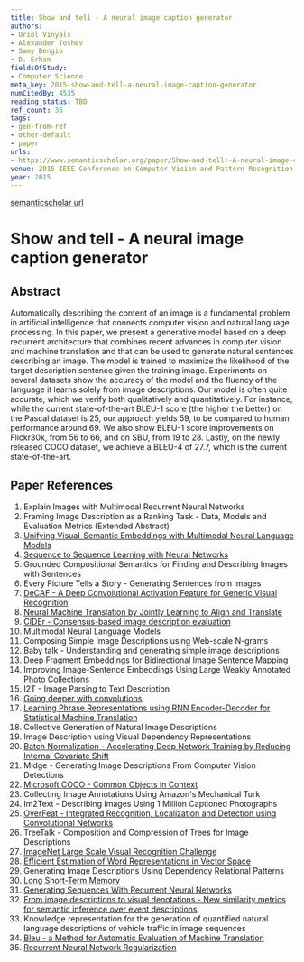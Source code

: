 ```yaml
---
title: Show and tell - A neural image caption generator
authors:
- Oriol Vinyals
- Alexander Toshev
- Samy Bengio
- D. Erhan
fieldsOfStudy:
- Computer Science
meta_key: 2015-show-and-tell-a-neural-image-caption-generator
numCitedBy: 4535
reading_status: TBD
ref_count: 36
tags:
- gen-from-ref
- other-default
- paper
urls:
- https://www.semanticscholar.org/paper/Show-and-tell:-A-neural-image-caption-generator-Vinyals-Toshev/d4dc1012d780e8e2547237eb5a6dc7b1bf47d2f0?sort=total-citations
venue: 2015 IEEE Conference on Computer Vision and Pattern Recognition (CVPR)
year: 2015
---
```


[semanticscholar url](https://www.semanticscholar.org/paper/Show-and-tell:-A-neural-image-caption-generator-Vinyals-Toshev/d4dc1012d780e8e2547237eb5a6dc7b1bf47d2f0?sort=total-citations)

# Show and tell - A neural image caption generator

## Abstract

Automatically describing the content of an image is a fundamental problem in artificial intelligence that connects computer vision and natural language processing. In this paper, we present a generative model based on a deep recurrent architecture that combines recent advances in computer vision and machine translation and that can be used to generate natural sentences describing an image. The model is trained to maximize the likelihood of the target description sentence given the training image. Experiments on several datasets show the accuracy of the model and the fluency of the language it learns solely from image descriptions. Our model is often quite accurate, which we verify both qualitatively and quantitatively. For instance, while the current state-of-the-art BLEU-1 score (the higher the better) on the Pascal dataset is 25, our approach yields 59, to be compared to human performance around 69. We also show BLEU-1 score improvements on Flickr30k, from 56 to 66, and on SBU, from 19 to 28. Lastly, on the newly released COCO dataset, we achieve a BLEU-4 of 27.7, which is the current state-of-the-art.

## Paper References

1. Explain Images with Multimodal Recurrent Neural Networks
2. Framing Image Description as a Ranking Task - Data, Models and Evaluation Metrics (Extended Abstract)
3. [Unifying Visual-Semantic Embeddings with Multimodal Neural Language Models](2014-unifying-visual-semantic-embeddings-with-multimodal-neural-language-models)
4. [Sequence to Sequence Learning with Neural Networks](2014-sequence-to-sequence-learning-with-neural-networks)
5. Grounded Compositional Semantics for Finding and Describing Images with Sentences
6. Every Picture Tells a Story - Generating Sentences from Images
7. [DeCAF - A Deep Convolutional Activation Feature for Generic Visual Recognition](2014-decaf-a-deep-convolutional-activation-feature-for-generic-visual-recognition)
8. [Neural Machine Translation by Jointly Learning to Align and Translate](2015-neural-machine-translation-by-jointly-learning-to-align-and-translate)
9. [CIDEr - Consensus-based image description evaluation](2015-cider-consensus-based-image-description-evaluation)
10. Multimodal Neural Language Models
11. Composing Simple Image Descriptions using Web-scale N-grams
12. Baby talk - Understanding and generating simple image descriptions
13. Deep Fragment Embeddings for Bidirectional Image Sentence Mapping
14. Improving Image-Sentence Embeddings Using Large Weakly Annotated Photo Collections
15. I2T - Image Parsing to Text Description
16. [Going deeper with convolutions](2015-going-deeper-with-convolutions)
17. [Learning Phrase Representations using RNN Encoder-Decoder for Statistical Machine Translation](2014-learning-phrase-representations-using-rnn-encoder-decoder-for-statistical-machine-translation)
18. Collective Generation of Natural Image Descriptions
19. Image Description using Visual Dependency Representations
20. [Batch Normalization - Accelerating Deep Network Training by Reducing Internal Covariate Shift](2015-batch-normalization-accelerating-deep-network-training-by-reducing-internal-covariate-shift)
21. Midge - Generating Image Descriptions From Computer Vision Detections
22. [Microsoft COCO - Common Objects in Context](2014-microsoft-coco-common-objects-in-context)
23. Collecting Image Annotations Using Amazon's Mechanical Turk
24. Im2Text - Describing Images Using 1 Million Captioned Photographs
25. [OverFeat - Integrated Recognition, Localization and Detection using Convolutional Networks](2014-overfeat-integrated-recognition-localization-and-detection-using-convolutional-networks)
26. TreeTalk - Composition and Compression of Trees for Image Descriptions
27. [ImageNet Large Scale Visual Recognition Challenge](2015-imagenet-large-scale-visual-recognition-challenge)
28. [Efficient Estimation of Word Representations in Vector Space](2013-efficient-estimation-of-word-representations-in-vector-space)
29. Generating Image Descriptions Using Dependency Relational Patterns
30. [Long Short-Term Memory](1997-long-short-term-memory)
31. [Generating Sequences With Recurrent Neural Networks](2013-generating-sequences-with-recurrent-neural-networks)
32. [From image descriptions to visual denotations - New similarity metrics for semantic inference over event descriptions](2014-from-image-descriptions-to-visual-denotations-new-similarity-metrics-for-semantic-inference-over-event-descriptions)
33. Knowledge representation for the generation of quantified natural language descriptions of vehicle traffic in image sequences
34. [Bleu - a Method for Automatic Evaluation of Machine Translation](2002-bleu-a-method-for-automatic-evaluation-of-machine-translation)
35. [Recurrent Neural Network Regularization](2014-recurrent-neural-network-regularization)
